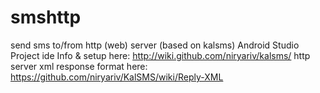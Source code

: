# smshttp
send sms to/from http (web) server (based on kalsms)
Android Studio Project ide
Info & setup here: http://wiki.github.com/niryariv/kalsms/
http server xml response format here: https://github.com/niryariv/KalSMS/wiki/Reply-XML